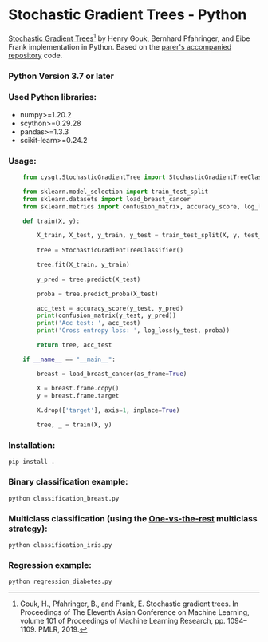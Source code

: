 Stochastic Gradient Trees - Python
=========================

[Stochastic Gradient Trees](https://arxiv.org/abs/1901.07777)[^1] by Henry Gouk, Bernhard Pfahringer, and Eibe Frank implementation in Python. Based on the [parer's accompanied repository](https://github.com/henrygouk/stochastic-gradient-trees) code.

### Python Version 3.7 or later

### Used Python libraries:
* numpy>=1.20.2
* scython>=0.29.28
* pandas>=1.3.3
* scikit-learn>=0.24.2

### Usage:

```python
    from cysgt.StochasticGradientTree import StochasticGradientTreeClassifier

    from sklearn.model_selection import train_test_split
    from sklearn.datasets import load_breast_cancer
    from sklearn.metrics import confusion_matrix, accuracy_score, log_loss

    def train(X, y):

        X_train, X_test, y_train, y_test = train_test_split(X, y, test_size=0.34)
        
        tree = StochasticGradientTreeClassifier()

        tree.fit(X_train, y_train)
    
        y_pred = tree.predict(X_test)

        proba = tree.predict_proba(X_test)        

        acc_test = accuracy_score(y_test, y_pred)
        print(confusion_matrix(y_test, y_pred))
        print('Acc test: ', acc_test)
        print('Cross entropy loss: ', log_loss(y_test, proba))

        return tree, acc_test

    if __name__ == "__main__":

        breast = load_breast_cancer(as_frame=True)

        X = breast.frame.copy()
        y = breast.frame.target
        
        X.drop(['target'], axis=1, inplace=True) 

        tree, _ = train(X, y)

```
### Installation:

    pip install .

### Binary classification example:

    python classification_breast.py

### Multiclass classification (using the [One-vs-the-rest](https://scikit-learn.org/stable/modules/generated/sklearn.multiclass.OneVsRestClassifier.html) multiclass strategy):

    python classification_iris.py

### Regression example:

    python regression_diabetes.py

[^1]: Gouk, H., Pfahringer, B., and Frank, E. Stochastic gradient trees. In Proceedings of The Eleventh Asian Conference on Machine Learning, volume 101 of Proceedings of Machine Learning Research, pp. 1094–1109. PMLR, 2019.